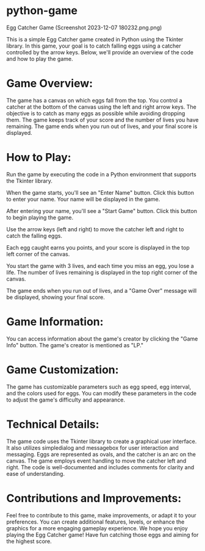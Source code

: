 # python-game
Egg Catcher Game 
(Screenshot 2023-12-07 180232.png.png)

This is a simple Egg Catcher game created in Python using the Tkinter library. In this game, your goal is to catch falling eggs using a catcher controlled by the arrow keys. Below, we'll provide an overview of the code and how to play the game.
# Game Overview:

The game has a canvas on which eggs fall from the top.
You control a catcher at the bottom of the canvas using the left and right arrow keys.
The objective is to catch as many eggs as possible while avoiding dropping them.
The game keeps track of your score and the number of lives you have remaining.
The game ends when you run out of lives, and your final score is displayed.

# How to Play:


Run the game by executing the code in a Python environment that supports the Tkinter library.


When the game starts, you'll see an "Enter Name" button. Click this button to enter your name. Your name will be displayed in the game.


After entering your name, you'll see a "Start Game" button. Click this button to begin playing the game.


Use the arrow keys (left and right) to move the catcher left and right to catch the falling eggs.


Each egg caught earns you points, and your score is displayed in the top left corner of the canvas.


You start the game with 3 lives, and each time you miss an egg, you lose a life. The number of lives remaining is displayed in the top right corner of the canvas.


The game ends when you run out of lives, and a "Game Over" message will be displayed, showing your final score.


# Game Information:

You can access information about the game's creator by clicking the "Game Info" button. The game's creator is mentioned as "LP."

# Game Customization:

The game has customizable parameters such as egg speed, egg interval, and the colors used for eggs. You can modify these parameters in the code to adjust the game's difficulty and appearance.

# Technical Details:

The game code uses the Tkinter library to create a graphical user interface.
It also utilizes simpledialog and messagebox for user interaction and messaging.
Eggs are represented as ovals, and the catcher is an arc on the canvas.
The game employs event handling to move the catcher left and right.
The code is well-documented and includes comments for clarity and ease of understanding.

# Contributions and Improvements:

Feel free to contribute to this game, make improvements, or adapt it to your preferences. You can create additional features, levels, or enhance the graphics for a more engaging gameplay experience.
We hope you enjoy playing the Egg Catcher game! Have fun catching those eggs and aiming for the highest score.
